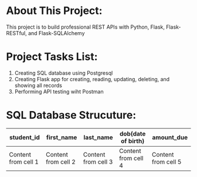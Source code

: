 # About This Project:
This project is to build professional REST APIs with Python, Flask, Flask-RESTful, and Flask-SQLAlchemy

# Project Tasks List:
1. Creating SQL database using Postgresql
2. Creating Flask app for creating, reading, updating, deleting, and showing all records
3. Performing API testing wiht Postman

# SQL Database Strucuture:
student_id | first_name | last_name | dob(date of birth) | amount_due
---------- | -----------|-----------|--------------------|-----------
Content from cell 1 | Content from cell 2 | Content from cell 3 | Content from cell 4 | Content from cell 5
